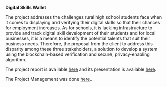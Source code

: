 **Digital Skills Wallet**

The project addresses the challenges rural high school students face when it comes to displaying and verifying their digital skills so that their chances for employment increases. As for schools, it is lacking infrastructure to provide and track digital skill development of their students and for local businesses, it is a means to identify the potential talents that suit their business needs. Therefore, the proposal from the client to address this disparity among these three stakeholders, a solution to develop a system using the blockchain-based verification and secure, privacy-enabling algorithm.

The project report is available [here](https://github.com/karma19950807/digital_skill_wallet/blob/main/Final%20Project%20Report.pdf) and its presentation is available [here](https://github.com/karma19950807/digital_skill_wallet/blob/main/IFN711%20Final%20Project%20Presentation.pptx).

The Project Management was done [here](https://sharing.clickup.com/9016936615/l/h/8cq7257-1056/4a842a732ead8d5)..